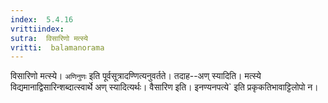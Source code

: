 ```yaml
---
index:  5.4.16
vrittiindex: 
sutra:  विसारिणो मत्स्ये
vritti:  balamanorama 
---
```


विसारिणो मत्स्ये। `अणिनुणः` इति पूर्वसूत्रादण्णित्यनुवर्तते। तदाह--अण् स्यादिति। मत्स्ये विद्यमानाद्विसारिन्शब्दात्स्वार्थे अण् स्यादित्यर्थः। वैसारिण इति। इनण्यनपत्ये` इति प्रकृकतिभावाट्टिलोपो न। 

